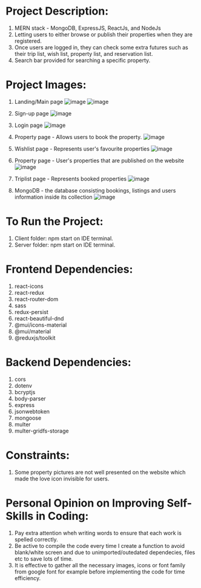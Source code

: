 #  Project Description:
   1) MERN stack - MongoDB, ExpressJS, ReactJs, and NodeJs
   2) Letting users to either browse or publish their properties when they are registered.
   3) Once users are logged in, they can check some extra futures such as their trip list,
      wish list, property list, and reservation list.
   4) Search bar provided for searching a specific property.
   
#  Project Images:
   1) Landing/Main page
     ![image](https://github.com/kevinandris/Accommodation_app/assets/102328858/6d0337fd-0b86-4da7-bcf0-8df6e252c29b)
     ![image](https://github.com/kevinandris/Accommodation_app/assets/102328858/a58d4542-e180-4731-9d81-afcdb0d820fe)

   2) Sign-up page
     ![image](https://github.com/kevinandris/Accommodation_app/assets/102328858/71ee79c2-4758-4472-8ad0-71b02dff79fe)

   3) Login page
      ![image](https://github.com/kevinandris/Accommodation_app/assets/102328858/44950f7e-969d-402f-88f2-7682c76d666e)

   4) Property page - Allows users to book the property.
      ![image](https://github.com/kevinandris/Accommodation_app/assets/102328858/415f0396-98f6-4076-bc08-70c07f82e4da)

   5) Wishlist page - Represents user's favourite properties
      ![image](https://github.com/kevinandris/Accommodation_app/assets/102328858/a3566798-73d6-4ea7-b89f-bb771f092531)

   6) Property page - User's properties that are published on the website
      ![image](https://github.com/kevinandris/Accommodation_app/assets/102328858/dcc37789-9739-40eb-b35f-6cdeee7cbfdd)

   7) Triplist page - Represents booked properties
      ![image](https://github.com/kevinandris/Accommodation_app/assets/102328858/4c6d3f80-ba78-4881-8935-959cf3fc3e92)

   8) MongoDB - the database consisting bookings, listings and users information inside its collection
      ![image](https://github.com/kevinandris/Accommodation_app/assets/102328858/9cef4b49-d240-4174-9cf1-d25139b754bd)

#  To Run the Project:
   1) Client folder: npm start on IDE terminal.
   2) Server folder: npm start on IDE terminal.

#  Frontend Dependencies:
   1) react-icons
   2) react-redux
   3) react-router-dom
   4) sass
   5) redux-persist
   6) react-beautiful-dnd
   7) @mui/icons-material
   8) @mui/material
   9) @reduxjs/toolkit

#  Backend Dependencies:
   1) cors
   2) dotenv
   3) bcryptjs
   4) body-parser
   5) express
   6) jsonwebtoken
   7) mongoose
   8) multer
   9) multer-gridfs-storage

#  Constraints:
   1) Some property pictures are not well presented on the website which made the love icon invisible for users.

#  Personal Opinion on Improving Self-Skills in Coding:
   1) Pay extra attention wheh writing words to ensure that each work is spelled correctly.
   2) Be active to compile the code every time I create a function to avoid blank/white screen
      and due to unimported/outedated dependecies, files etc to save lots of time.
   3) It is effective to gather all the necessary images, icons or font family from google font for 
      example before implementing the code for time efficiency.
